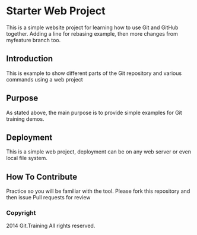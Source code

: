 # Starter Web Project

This is a simple website project for 
learning how to use Git and GitHub together.
Adding a line for rebasing example, then 
more changes from myfeature branch too.
## Introduction

This is example to show different parts
 of the Git repository and various commands
 using a web project

## Purpose

As stated above, the main purpose is to
provide simple examples for Git training
demos.

## Deployment

This is a simple web project, deployment
 can be on any web server or even local
 file system. 

## How To Contribute

Practice so you will be familiar with the tool.
Please fork this repository and then issue Pull requests for review


### Copyright

2014 Git.Training All rights reserved.